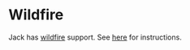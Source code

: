 Wildfire
========

Jack has [wildfire](http://github.com/cadorn/wildfire) support.
See [here](http://github.com/cadorn/wildfire/tree/master/packages/lib-js-system/examples/jack/) for instructions.
